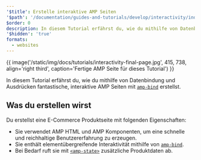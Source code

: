 ```yaml
---
'$title': Erstelle interaktive AMP Seiten
'$path': '/documentation/guides-and-tutorials/develop/interactivity/index.html'
$order: 0
description: In diesem Tutorial erfährst du, wie du mithilfe von Datenbindung und Ausdrücken fantastische, interaktive AMP Seiten mit amp-bind erstellst …
'$hidden': 'true'
formats:
  - websites
---
```


{{ image('/static/img/docs/tutorials/interactivity-final-page.jpg', 415, 738, align='right third', caption='Fertige AMP Seite für dieses Tutorial') }}

In diesem Tutorial erfährst du, wie du mithilfe von Datenbindung und Ausdrücken fantastische, interaktive AMP Seiten mit [`amp-bind`](../../../../documentation/components/reference/amp-bind.md) erstellst.

## Was du erstellen wirst

Du erstellst eine E-Commerce Produktseite mit folgenden Eigenschaften:

- Sie verwendet AMP HTML und AMP Komponenten, um eine schnelle und reichhaltige Benutzererfahrung zu erzeugen.
- Sie enthält elementübergreifende Interaktivität mithilfe von [`amp-bind`](../../../../documentation/components/reference/amp-bind.md).
- Bei Bedarf ruft sie mit [`<amp-state>`](../../../../documentation/components/reference/amp-bind.md#state) zusätzliche Produktdaten ab.
